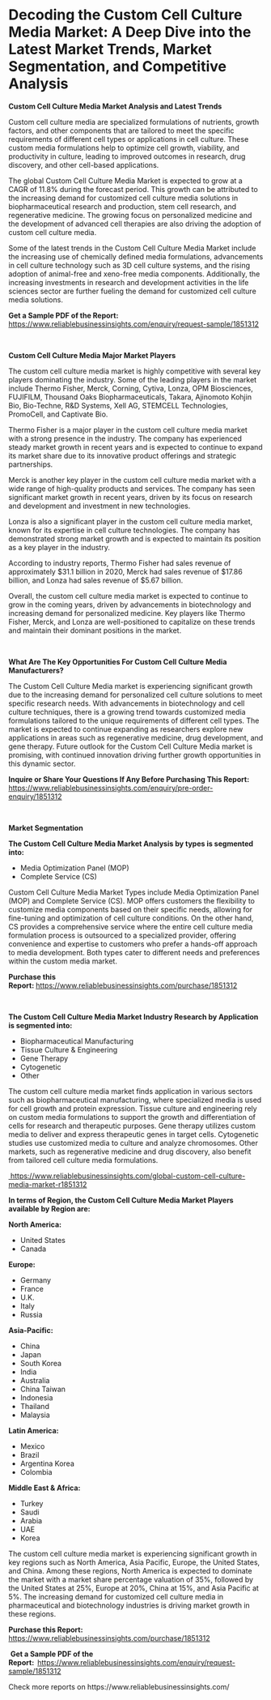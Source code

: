 <p><h1>Decoding the Custom Cell Culture Media Market: A Deep Dive into the Latest Market Trends, Market Segmentation, and Competitive Analysis</h1></p><p><strong>Custom Cell Culture Media Market Analysis and Latest Trends</strong></p>
<p><p>Custom cell culture media are specialized formulations of nutrients, growth factors, and other components that are tailored to meet the specific requirements of different cell types or applications in cell culture. These custom media formulations help to optimize cell growth, viability, and productivity in culture, leading to improved outcomes in research, drug discovery, and other cell-based applications.</p><p>The global Custom Cell Culture Media Market is expected to grow at a CAGR of 11.8% during the forecast period. This growth can be attributed to the increasing demand for customized cell culture media solutions in biopharmaceutical research and production, stem cell research, and regenerative medicine. The growing focus on personalized medicine and the development of advanced cell therapies are also driving the adoption of custom cell culture media.</p><p>Some of the latest trends in the Custom Cell Culture Media Market include the increasing use of chemically defined media formulations, advancements in cell culture technology such as 3D cell culture systems, and the rising adoption of animal-free and xeno-free media components. Additionally, the increasing investments in research and development activities in the life sciences sector are further fueling the demand for customized cell culture media solutions.</p></p>
<p><strong>Get a Sample PDF of the Report:&nbsp;</strong> <a href="https://www.reliablebusinessinsights.com/enquiry/request-sample/1851312">https://www.reliablebusinessinsights.com/enquiry/request-sample/1851312</a></p>
<p>&nbsp;</p>
<p><strong>Custom Cell Culture Media Major Market Players</strong></p>
<p><p>The custom cell culture media market is highly competitive with several key players dominating the industry. Some of the leading players in the market include Thermo Fisher, Merck, Corning, Cytiva, Lonza, OPM Biosciences, FUJIFILM, Thousand Oaks Biopharmaceuticals, Takara, Ajinomoto Kohjin Bio, Bio-Techne, R&D Systems, Xell AG, STEMCELL Technologies, PromoCell, and Captivate Bio.</p><p>Thermo Fisher is a major player in the custom cell culture media market with a strong presence in the industry. The company has experienced steady market growth in recent years and is expected to continue to expand its market share due to its innovative product offerings and strategic partnerships.</p><p>Merck is another key player in the custom cell culture media market with a wide range of high-quality products and services. The company has seen significant market growth in recent years, driven by its focus on research and development and investment in new technologies.</p><p>Lonza is also a significant player in the custom cell culture media market, known for its expertise in cell culture technologies. The company has demonstrated strong market growth and is expected to maintain its position as a key player in the industry.</p><p>According to industry reports, Thermo Fisher had sales revenue of approximately $31.1 billion in 2020, Merck had sales revenue of $17.86 billion, and Lonza had sales revenue of $5.67 billion.</p><p>Overall, the custom cell culture media market is expected to continue to grow in the coming years, driven by advancements in biotechnology and increasing demand for personalized medicine. Key players like Thermo Fisher, Merck, and Lonza are well-positioned to capitalize on these trends and maintain their dominant positions in the market.</p></p>
<p>&nbsp;</p>
<p><strong>What Are The Key Opportunities For Custom Cell Culture Media Manufacturers?</strong></p>
<p><p>The Custom Cell Culture Media market is experiencing significant growth due to the increasing demand for personalized cell culture solutions to meet specific research needs. With advancements in biotechnology and cell culture techniques, there is a growing trend towards customized media formulations tailored to the unique requirements of different cell types. The market is expected to continue expanding as researchers explore new applications in areas such as regenerative medicine, drug development, and gene therapy. Future outlook for the Custom Cell Culture Media market is promising, with continued innovation driving further growth opportunities in this dynamic sector.</p></p>
<p><strong>Inquire or Share Your Questions If Any Before Purchasing This Report:</strong> <a href="https://www.reliablebusinessinsights.com/enquiry/pre-order-enquiry/1851312">https://www.reliablebusinessinsights.com/enquiry/pre-order-enquiry/1851312</a></p>
<p>&nbsp;</p>
<p><strong>Market Segmentation</strong></p>
<p><strong>The Custom Cell Culture Media Market Analysis by types is segmented into:</strong></p>
<p><ul><li>Media Optimization Panel (MOP)</li><li>Complete Service (CS)</li></ul></p>
<p><p>Custom Cell Culture Media Market Types include Media Optimization Panel (MOP) and Complete Service (CS). MOP offers customers the flexibility to customize media components based on their specific needs, allowing for fine-tuning and optimization of cell culture conditions. On the other hand, CS provides a comprehensive service where the entire cell culture media formulation process is outsourced to a specialized provider, offering convenience and expertise to customers who prefer a hands-off approach to media development. Both types cater to different needs and preferences within the custom media market.</p></p>
<p><strong>Purchase this Report:&nbsp;</strong><a href="https://www.reliablebusinessinsights.com/purchase/1851312">https://www.reliablebusinessinsights.com/purchase/1851312</a></p>
<p>&nbsp;</p>
<p><strong>The Custom Cell Culture Media Market Industry Research by Application is segmented into:</strong></p>
<p><ul><li>Biopharmaceutical Manufacturing</li><li>Tissue Culture & Engineering</li><li>Gene Therapy</li><li>Cytogenetic</li><li>Other</li></ul></p>
<p><p>The custom cell culture media market finds application in various sectors such as biopharmaceutical manufacturing, where specialized media is used for cell growth and protein expression. Tissue culture and engineering rely on custom media formulations to support the growth and differentiation of cells for research and therapeutic purposes. Gene therapy utilizes custom media to deliver and express therapeutic genes in target cells. Cytogenetic studies use customized media to culture and analyze chromosomes. Other markets, such as regenerative medicine and drug discovery, also benefit from tailored cell culture media formulations.</p></p>
<p><a href="https://www.reliablebusinessinsights.com/global-custom-cell-culture-media-market-r1851312">&nbsp;https://www.reliablebusinessinsights.com/global-custom-cell-culture-media-market-r1851312</a></p>
<p><strong>In terms of Region, the Custom Cell Culture Media Market Players available by Region are:</strong></p>
<p>
    <p> <strong> North America: </strong>
        <ul>
            <li>United States</li>
            <li>Canada</li>
        </ul>
        </p> 
    <p> <strong> Europe: </strong>
        <ul>
            <li>Germany</li>
            <li>France</li>
            <li>U.K.</li>
            <li>Italy</li>
            <li>Russia</li>
        </ul>
        </p> 
    <p> <strong> Asia-Pacific: </strong>
        <ul>
            <li>China</li>
            <li>Japan</li>
            <li>South Korea</li>
            <li>India</li>
            <li>Australia</li>
            <li>China Taiwan</li>
            <li>Indonesia</li>
            <li>Thailand</li>
            <li>Malaysia</li>
        </ul>
        </p> 
    <p> <strong> Latin America: </strong>
        <ul>
            <li>Mexico</li>
            <li>Brazil</li>
            <li>Argentina Korea</li>
            <li>Colombia</li>
        </ul>
        </p> 
    <p> <strong> Middle East & Africa: </strong>
        <ul>
            <li>Turkey</li>
            <li>Saudi</li>
            <li>Arabia</li>
            <li>UAE</li>
            <li>Korea</li>
        </ul>
    </p>
    </p>
<p><p>The custom cell culture media market is experiencing significant growth in key regions such as North America, Asia Pacific, Europe, the United States, and China. Among these regions, North America is expected to dominate the market with a market share percentage valuation of 35%, followed by the United States at 25%, Europe at 20%, China at 15%, and Asia Pacific at 5%. The increasing demand for customized cell culture media in pharmaceutical and biotechnology industries is driving market growth in these regions.</p></p>
<p><strong>Purchase this Report: </strong><a href="https://www.reliablebusinessinsights.com/purchase/1851312">https://www.reliablebusinessinsights.com/purchase/1851312</a></p>
<p>&nbsp;<strong>Get a Sample PDF of the Report:&nbsp;&nbsp;</strong><a href="https://www.reliablebusinessinsights.com/enquiry/request-sample/1851312">https://www.reliablebusinessinsights.com/enquiry/request-sample/1851312</a></p>
<p><strong></strong></p>
<p>Check more reports on https://www.reliablebusinessinsights.com/</p>